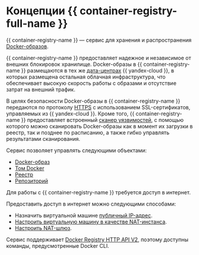 # Концепции {{ container-registry-full-name }}

{{ container-registry-name }} — сервис для хранения и распространения [Docker-образов](/blog/posts/2022/03/docker-containers).

{{ container-registry-name }} предоставляет надежное и независимое от внешних блокировок хранилище. Docker-образы в {{ container-registry-name }} размещаются в тех же [дата-центрах](../../overview/concepts/geo-scope.md) {{ yandex-cloud }}, в которых размещена остальная облачная инфраструктура, что обеспечивает высокую скорость работы с образами и отсутствие затрат на внешний трафик.

В целях безопасности Docker-образы в {{ container-registry-name }} передаются по протоколу [HTTPS](../../glossary/ssl-certificate.md) с использованием SSL-сертификатов, управляемых из {{ yandex-cloud }}. Кроме того, {{ container-registry-name }} предоставляет встроенный [сканер уязвимостей](./vulnerability-scanner.md), с помощью которого можно сканировать Docker-образы как в момент их загрузки в реестр, так и позднее по расписанию, а также гибко управлять результатами сканирования.

Сервис позволяет управлять следующими объектами:

* [Docker-образ](docker-image.md)
* [Том Docker](docker-volume.md)
* [Реестр](registry.md)
* [Репозиторий](repository.md)

Для работы с {{ container-registry-name }} требуется доступ в интернет.

Предоставить доступ в интернет можно следующими способами:

* Назначить виртуальной машине [публичный IP-адрес](../../vpc/concepts/address.md#public-addresses).
* [Настроить виртуальную машину в качестве NAT-инстанса](../../tutorials/routing/nat-instance.md).
* [Настроить NAT-шлюз](../../vpc/operations/create-nat-gateway.md).

Сервис поддерживает [Docker Registry HTTP API V2](https://docs.docker.com/registry/spec/api/), поэтому доступны команды, предусмотренные Docker CLI.